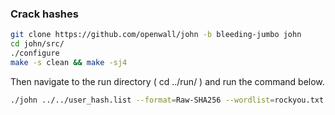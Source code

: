 ### Crack hashes
``` bash
git clone https://github.com/openwall/john -b bleeding-jumbo john
cd john/src/
./configure
make -s clean && make -sj4
``` 

Then navigate to the run directory ( cd ../run/ ) and run the command below.

``` bash
./john ../../user_hash.list --format=Raw-SHA256 --wordlist=rockyou.txt --fork=4
```